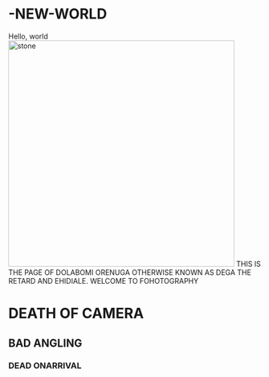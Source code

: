 # -NEW-WORLD
<!DOCTYPE html>
<html lang="en">
<head>
    <title>EHIDIALE</title>
</head>
<body>
    Hello, world
    <img src="IMG_7360.jpg" alt="stone" width="450 ">
    THIS IS THE PAGE OF DOLABOMI ORENUGA OTHERWISE KNOWN AS DEGA THE RETARD AND EHIDIALE. WELCOME TO FOHOTOGRAPHY
    <H1>DEATH OF CAMERA</H1>
    <H2>BAD ANGLING</H2>
    <H3>DEAD ONARRIVAL</H3>
</body>
</html>
